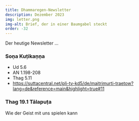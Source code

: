 ```yaml
---
title: Dhammaregen-Newsletter
description: Dezember 2023
img: letter.png
img-alt: Brief, der in einer Baumgabel steckt
order: -32
---
```


Der heutige Newsletter …

### Soṇa Kuṭikaṇṇa

- Ud 5.6
- AN 1.198-208
- Thag 5.11
- https://suttacentral.net/pli-tv-kd5/de/maitrimurti-traetow?lang=de&reference=main&highlight=true#11

### Thag 19.1 Tālapuṭa

Wie der Geist mit uns spielen kann